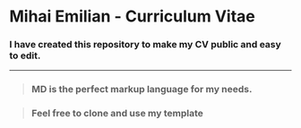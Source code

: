 # Mihai Emilian - Curriculum Vitae

### I have created this repository to make my CV public and easy to edit.
------

> ### MD is the perfect markup language for my needs.


> ### Feel free to clone and use my template
